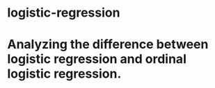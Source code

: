 # logistic-regression
# Analyzing the difference between logistic regression and ordinal logistic regression.
